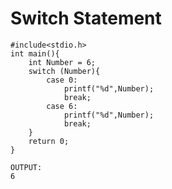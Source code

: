 # Switch Statement

```
#include<stdio.h>
int main(){
	int Number = 6;
	switch (Number){
		case 0:
			printf("%d",Number);
		    break;
		case 6:
			printf("%d",Number);
			break;
	}
	return 0;
}
```

```
OUTPUT:
6
```
